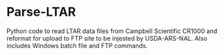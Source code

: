 # Parse-LTAR
Python code to read LTAR data files from Campbell Scientific CR1000
and reformat for upload to FTP site to be injested by USDA-ARS-NAL.
Also includes Windows batch file and FTP commands.
